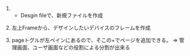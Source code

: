 1. + Desgin fileで、新規ファイルを作成
1. 左上Frameから、デザインしたいデバイスのフレームを作成


1. pageトグルが左ペインにあるので、そこの+でページを追加できる。
  ⇒ 管理画面、ユーザ画面などの役割による分割が出来る
